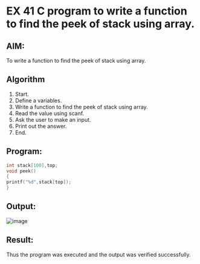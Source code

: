 # EX 41 C program to write a function to find the peek of stack using array.
## AIM:
To write a function to find the peek of stack using array.

## Algorithm
1. Start.
2. Define a variables.
3. Write a function to find the peek of stack using array.
4. Read the value using scanf.
5. Ask the user to make an input.
6. Print out the answer.
7. End.
   

## Program:
```c
int stack[100],top; 
void peek()
{
printf("%d",stack[top]);
}

```

## Output:
![image](https://github.com/user-attachments/assets/068239fa-b4d1-4de2-97b8-ded6797f06fe)



## Result:
Thus the program was executed and the output was verified successfully.
